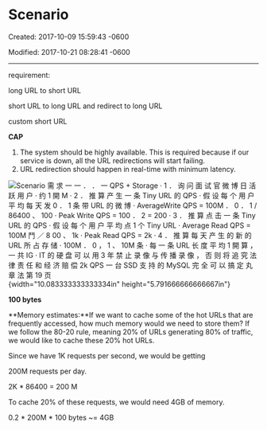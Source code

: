 # Scenario

Created: 2017-10-09 15:59:43 -0600

Modified: 2017-10-21 08:28:41 -0600

---

requirement:

long URL to short URL

short URL to long URL and redirect to long URL

custom short URL







**CAP**

1.  The system should be highly available. This is required because if our service is down, all the URL redirections will start failing.
2.  URL redirection should happen in real-time with minimum latency.







![Scenario 需 求 一 一 ． ． 一 QPS + Storage · 1 ． 询 问 面 试 官 微 博 日 活 跃 用 户 · 约 1 開 M · 2 ． 推 算 产 生 一 条 Tiny URL 的 QPS · 假 设 每 个 用 户 平 均 每 天 发 0 ． 1 条 带 URL 的 微 博 · AverageWrite QPS = 100M ． 0 ． 1 / 86400 、 100 · Peak Write QPS = 100 ． 2 = 200 · 3 ． 推 算 点 击 一 条 Tiny URL 的 QPS · 假 设 每 个 用 户 平 均 点 1 个 Tiny URL · Average Read QPS = 100M 鬥 ／ 8 00 、 1k · Peak Read QPS = 2k · 4 ． 推 算 每 天 产 生 的 新 的 URL 所 占 存 储 · 100M ． 0 ， 1 、 10M 条 · 每 一 条 URL 长 度 平 均 1 開 算 ， 一 共 IG · IT 的 硬 盘 可 以 用 3 年 禁 止 录 像 与 传 播 录 像 ， 否 则 将 追 究 法 律 责 任 和 经 济 赔 偿 2k QPS 一 台 SSD 支 持 的 MySQL 完 全 可 以 搞 定 丸 章 法 第 19 页 ](../../media/TinyURL^MID-gen-TinyURL-Scenario-image1.png){width="10.083333333333334in" height="5.791666666666667in"}



**100 bytes**





**Memory estimates:**If we want to cache some of the hot URLs that are frequently accessed, how much memory would we need to store them? If we follow the 80-20 rule, meaning 20% of URLs generating 80% of traffic, we would like to cache these 20% hot URLs.



Since we have 1K requests per second, we would be getting





200M requests per day.

2K * 86400 = 200 M



To cache 20% of these requests, we would need 4GB of memory.

0.2 * 200M * 100 bytes ~= 4GB

